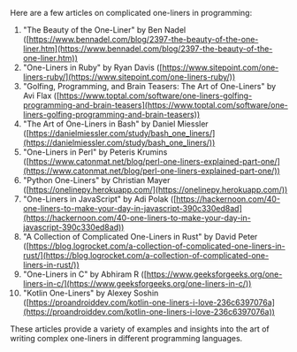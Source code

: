 Here are a few articles on complicated one-liners in programming:

1. "The Beauty of the One-Liner" by Ben Nadel ([https://www.bennadel.com/blog/2397-the-beauty-of-the-one-liner.htm](https://www.bennadel.com/blog/2397-the-beauty-of-the-one-liner.htm))
2. "One-Liners in Ruby" by Ryan Davis ([https://www.sitepoint.com/one-liners-ruby/](https://www.sitepoint.com/one-liners-ruby/))
3. "Golfing, Programming, and Brain Teasers: The Art of One-Liners" by Avi Flax ([https://www.toptal.com/software/one-liners-golfing-programming-and-brain-teasers](https://www.toptal.com/software/one-liners-golfing-programming-and-brain-teasers))
4. "The Art of One-Liners in Bash" by Daniel Miessler ([https://danielmiessler.com/study/bash_one_liners/](https://danielmiessler.com/study/bash_one_liners/))
5. "One-Liners in Perl" by Peteris Krumins ([https://www.catonmat.net/blog/perl-one-liners-explained-part-one/](https://www.catonmat.net/blog/perl-one-liners-explained-part-one/))
6. "Python One-Liners" by Christian Mayer ([https://onelinepy.herokuapp.com/](https://onelinepy.herokuapp.com/))
7. "One-Liners in JavaScript" by Adi Polak ([https://hackernoon.com/40-one-liners-to-make-your-day-in-javascript-390c330ed8ad](https://hackernoon.com/40-one-liners-to-make-your-day-in-javascript-390c330ed8ad))
8. "A Collection of Complicated One-Liners in Rust" by David Peter ([https://blog.logrocket.com/a-collection-of-complicated-one-liners-in-rust/](https://blog.logrocket.com/a-collection-of-complicated-one-liners-in-rust/))
9. "One-Liners in C" by Abhiram R ([https://www.geeksforgeeks.org/one-liners-in-c/](https://www.geeksforgeeks.org/one-liners-in-c/))
10. "Kotlin One-Liners" by Alexey Soshin ([https://proandroiddev.com/kotlin-one-liners-i-love-236c6397076a](https://proandroiddev.com/kotlin-one-liners-i-love-236c6397076a))

These articles provide a variety of examples and insights into the art of writing complex one-liners in different programming languages.
